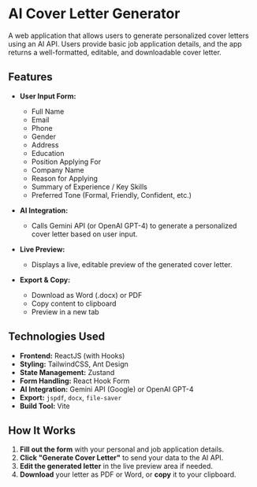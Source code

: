 # AI Cover Letter Generator

A web application that allows users to generate personalized cover letters using an AI API. Users provide basic job application details, and the app returns a well-formatted, editable, and downloadable cover letter.

## Features

- **User Input Form:**  
  - Full Name  
  - Email  
  - Phone  
  - Gender  
  - Address  
  - Education  
  - Position Applying For  
  - Company Name  
  - Reason for Applying  
  - Summary of Experience / Key Skills  
  - Preferred Tone (Formal, Friendly, Confident, etc.)

- **AI Integration:**  
  - Calls Gemini API (or OpenAI GPT-4) to generate a personalized cover letter based on user input.

- **Live Preview:**  
  - Displays a live, editable preview of the generated cover letter.

- **Export & Copy:**  
  - Download as Word (.docx) or PDF  
  - Copy content to clipboard  
  - Preview in a new tab

## Technologies Used

- **Frontend:** ReactJS (with Hooks)
- **Styling:** TailwindCSS, Ant Design
- **State Management:** Zustand
- **Form Handling:** React Hook Form
- **AI Integration:** Gemini API (Google) or OpenAI GPT-4
- **Export:** `jspdf`, `docx`, `file-saver`
- **Build Tool:** Vite

## How It Works

1. **Fill out the form** with your personal and job application details.
2. **Click "Generate Cover Letter"** to send your data to the AI API.
3. **Edit the generated letter** in the live preview area if needed.
4. **Download** your letter as PDF or Word, or **copy** it to your clipboard.



